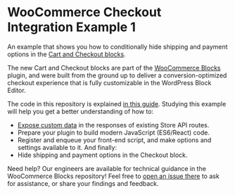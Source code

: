 # WooCommerce Checkout Integration Example 1

An example that shows you how to conditionally hide shipping and payment options in the [Cart and Checkout blocks](https://woocommerce.com/checkout-blocks/).

The new Cart and Checkout blocks are part of the [WooCommerce Blocks](https://woocommerce.com/products/woocommerce-gutenberg-products-block/) plugin, and were built from the ground up to deliver a conversion-optimized checkout experience that is fully customizable in the WordPress Block Editor. 

The code in this repository is explained [in this guide](#). Studying this example will help you get a better understanding of how to:

- [Expose custom data](https://github.com/woocommerce/woocommerce-gutenberg-products-block/blob/trunk/docs/extensibility/extend-rest-api-add-data.md) in the responses of existing Store API routes.
- Prepare your plugin to build modern JavaScript (ES6/React) code.
- Register and enqueue your front-end script, and make options and settings available to it. And finally:
- Hide shipping and payment options in the Checkout block.

Need help? Our engineers are available for technical guidance in the WooCommerce Blocks repository! Feel free to [open an issue there](https://github.com/woocommerce/woocommerce-gutenberg-products-block/issues/new/choose) to ask for assistance, or share your findings and feedback. 
